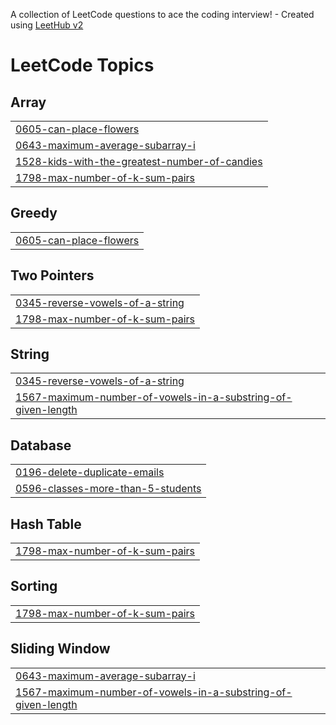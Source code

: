A collection of LeetCode questions to ace the coding interview! - Created using [LeetHub v2](https://github.com/arunbhardwaj/LeetHub-2.0)
<!---LeetCode Topics Start-->
# LeetCode Topics
## Array
|  |
| ------- |
| [0605-can-place-flowers](https://github.com/mehdi-raza99/LeetCode/tree/master/0605-can-place-flowers) |
| [0643-maximum-average-subarray-i](https://github.com/mehdi-raza99/LeetCode/tree/master/0643-maximum-average-subarray-i) |
| [1528-kids-with-the-greatest-number-of-candies](https://github.com/mehdi-raza99/LeetCode/tree/master/1528-kids-with-the-greatest-number-of-candies) |
| [1798-max-number-of-k-sum-pairs](https://github.com/mehdi-raza99/LeetCode/tree/master/1798-max-number-of-k-sum-pairs) |
## Greedy
|  |
| ------- |
| [0605-can-place-flowers](https://github.com/mehdi-raza99/LeetCode/tree/master/0605-can-place-flowers) |
## Two Pointers
|  |
| ------- |
| [0345-reverse-vowels-of-a-string](https://github.com/mehdi-raza99/LeetCode/tree/master/0345-reverse-vowels-of-a-string) |
| [1798-max-number-of-k-sum-pairs](https://github.com/mehdi-raza99/LeetCode/tree/master/1798-max-number-of-k-sum-pairs) |
## String
|  |
| ------- |
| [0345-reverse-vowels-of-a-string](https://github.com/mehdi-raza99/LeetCode/tree/master/0345-reverse-vowels-of-a-string) |
| [1567-maximum-number-of-vowels-in-a-substring-of-given-length](https://github.com/mehdi-raza99/LeetCode/tree/master/1567-maximum-number-of-vowels-in-a-substring-of-given-length) |
## Database
|  |
| ------- |
| [0196-delete-duplicate-emails](https://github.com/mehdi-raza99/LeetCode/tree/master/0196-delete-duplicate-emails) |
| [0596-classes-more-than-5-students](https://github.com/mehdi-raza99/LeetCode/tree/master/0596-classes-more-than-5-students) |
## Hash Table
|  |
| ------- |
| [1798-max-number-of-k-sum-pairs](https://github.com/mehdi-raza99/LeetCode/tree/master/1798-max-number-of-k-sum-pairs) |
## Sorting
|  |
| ------- |
| [1798-max-number-of-k-sum-pairs](https://github.com/mehdi-raza99/LeetCode/tree/master/1798-max-number-of-k-sum-pairs) |
## Sliding Window
|  |
| ------- |
| [0643-maximum-average-subarray-i](https://github.com/mehdi-raza99/LeetCode/tree/master/0643-maximum-average-subarray-i) |
| [1567-maximum-number-of-vowels-in-a-substring-of-given-length](https://github.com/mehdi-raza99/LeetCode/tree/master/1567-maximum-number-of-vowels-in-a-substring-of-given-length) |
<!---LeetCode Topics End-->